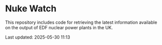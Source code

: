 # Nuke Watch

This repository includes code for retrieving the latest information available on the output of EDF nuclear power plants in the UK.

Last updated: 2025-05-30 11:13